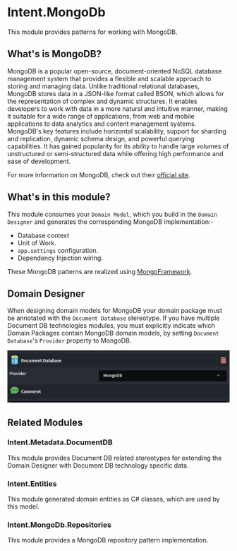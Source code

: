 ﻿# Intent.MongoDb

This module provides patterns for working with MongoDB.

## What's is MongoDB?

MongoDB is a popular open-source, document-oriented NoSQL database management system that provides a flexible and scalable approach to storing and managing data. Unlike traditional relational databases, MongoDB stores data in a JSON-like format called BSON, which allows for the representation of complex and dynamic structures. It enables developers to work with data in a more natural and intuitive manner, making it suitable for a wide range of applications, from web and mobile applications to data analytics and content management systems. MongoDB's key features include horizontal scalability, support for sharding and replication, dynamic schema design, and powerful querying capabilities. It has gained popularity for its ability to handle large volumes of unstructured or semi-structured data while offering high performance and ease of development.

For more information on MongoDB, check out their [official site](https://www.mongodb.com/).

## What's in this module?

This module consumes your `Domain Model`, which you build in the `Domain Designer` and generates the corresponding MongoDB implementation:-

* Database context
* Unit of Work.
* `app.settings` configuration.
* Dependency Injection wiring.

These MongoDB patterns are realized using [MongoFramework](https://github.com/TurnerSoftware/MongoFramework).

## Domain Designer

When designing domain models for MongoDB your domain package must be annotated with the `Document Database` stereotype. If you have multiple Document DB technologies modules, you must explicitly indicate which Domain Packages contain MongoDB domain models, by setting `Document Database`'s `Provider` property to MongoDB.

![Configure MongoDB provider](./docs/images/db-provider-mongo-db.png)

## Related Modules

### Intent.Metadata.DocumentDB

This module provides Document DB related stereotypes for extending the Domain Designer with Document DB technology specific data.

### Intent.Entities

This module generated domain entities as C# classes, which are used by this model.

### Intent.MongoDb.Repositories

This module provides a MongoDB repository pattern implementation.
